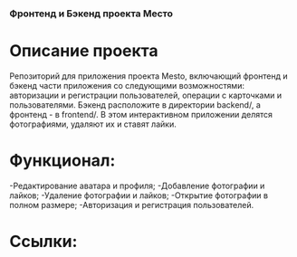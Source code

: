 ### Фронтенд и Бэкенд проекта Место
# Описание проекта
Репозиторий для приложения проекта Mesto, включающий фронтенд и бэкенд части приложения со следующими возможностями: авторизации и регистрации пользователей, операции с карточками и пользователями. Бэкенд расположите в директории backend/, а фронтенд - в frontend/. В этом интерактивном приложении делятся фотографиями, удаляют их и ставят лайки.
# Функционал:
-Редактирование аватара и профиля;
-Добавление фотографии и лайков;
-Удаление фотографии и лайков;
-Открытие фотографии в полном размере;
-Авторизация и регистрация пользователей.

# Ссылки: